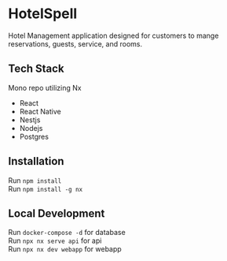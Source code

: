 # HotelSpell

Hotel Management application designed for customers to mange reservations, guests, service, and rooms.

## Tech Stack

Mono repo utilizing Nx

- React
- React Native
- Nestjs
- Nodejs
- Postgres

## Installation

Run `npm install` \
Run `npm install -g nx`

## Local Development

Run `docker-compose -d` for database \
Run `npx nx serve api` for api \
Run `npx nx dev webapp` for webapp
